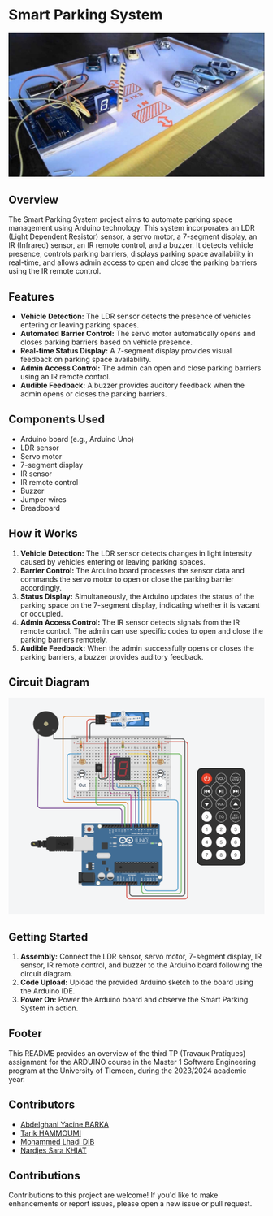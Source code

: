 # Smart Parking System

![Smart Parking System](prototype.jpg)

## Overview

The Smart Parking System project aims to automate parking space management using Arduino technology. This system incorporates an LDR (Light Dependent Resistor) sensor, a servo motor, a 7-segment display, an IR (Infrared) sensor, an IR remote control, and a buzzer. It detects vehicle presence, controls parking barriers, displays parking space availability in real-time, and allows admin access to open and close the parking barriers using the IR remote control.

## Features

- **Vehicle Detection:** The LDR sensor detects the presence of vehicles entering or leaving parking spaces.
- **Automated Barrier Control:** The servo motor automatically opens and closes parking barriers based on vehicle presence.
- **Real-time Status Display:** A 7-segment display provides visual feedback on parking space availability.
- **Admin Access Control:** The admin can open and close parking barriers using an IR remote control.
- **Audible Feedback:** A buzzer provides auditory feedback when the admin opens or closes the parking barriers.

## Components Used

- Arduino board (e.g., Arduino Uno)
- LDR sensor
- Servo motor
- 7-segment display
- IR sensor
- IR remote control
- Buzzer
- Jumper wires
- Breadboard

## How it Works

1. **Vehicle Detection:** The LDR sensor detects changes in light intensity caused by vehicles entering or leaving parking spaces.
2. **Barrier Control:** The Arduino board processes the sensor data and commands the servo motor to open or close the parking barrier accordingly.
3. **Status Display:** Simultaneously, the Arduino updates the status of the parking space on the 7-segment display, indicating whether it is vacant or occupied.
4. **Admin Access Control:** The IR sensor detects signals from the IR remote control. The admin can use specific codes to open and close the parking barriers remotely.
5. **Audible Feedback:** When the admin successfully opens or closes the parking barriers, a buzzer provides auditory feedback.

## Circuit Diagram

![Circuit Diagram](4-IR.png)

## Getting Started

1. **Assembly:** Connect the LDR sensor, servo motor, 7-segment display, IR sensor, IR remote control, and buzzer to the Arduino board following the circuit diagram.
2. **Code Upload:** Upload the provided Arduino sketch to the board using the Arduino IDE.
3. **Power On:** Power the Arduino board and observe the Smart Parking System in action.

## Footer

This README provides an overview of the third TP (Travaux Pratiques) assignment for the ARDUINO course in the Master 1 Software Engineering program at the University of Tlemcen, during the 2023/2024 academic year.

## Contributors

- [Abdelghani Yacine BARKA](https://github.com/decodevm)
- [Tarik HAMMOUMI](https://github.com/ItsTarikBTW)
- [Mohammed Lhadi DIB](https://github.com/Lhadidib07)
- [Nardjes Sara KHIAT](https://github.com/Nardjes03)

## Contributions

Contributions to this project are welcome! If you'd like to make enhancements or report issues, please open a new issue or pull request.
